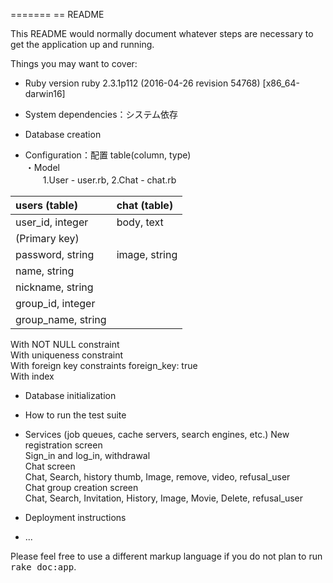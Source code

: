 =======
== README

This README would normally document whatever steps are necessary to get the
application up and running.

Things you may want to cover:

* Ruby version
ruby 2.3.1p112 (2016-04-26 revision 54768) [x86_64-darwin16]

 * System dependencies：システム依存

 * Database creation

 * Configuration：配置 table(column, type)  
・Model  
　　1.User - user.rb, 2.Chat - chat.rb

 | users (table) | chat (table) |  
 | :- | :- |  
 | user_id, integer | body, text |  
 | (Primary key) |  |  
 | password, string | image, string |  
 | name, string | |  
 | nickname, string |  |  
 | group_id, integer |  |  
 | group_name, string |  |  

 With NOT NULL constraint  
 With uniqueness constraint  
 With foreign key constraints foreign_key: true  
 With index  

* Database initialization

* How to run the test suite

* Services (job queues, cache servers, search engines, etc.)
 New registration screen  
 Sign_in and log_in, withdrawal  
 Chat screen  
 Chat, Search, history thumb, Image, remove, video, refusal_user  
 Chat group creation screen  
 Chat, Search, Invitation, History, Image, Movie, Delete, refusal_user  

* Deployment instructions

* ...


 Please feel free to use a different markup language if you do not plan to run
 <tt>rake doc:app</tt>.
